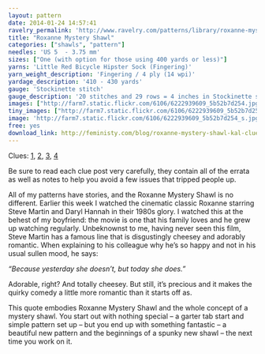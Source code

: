 ```yaml
---
layout: pattern
date: 2014-01-24 14:57:41
ravelry_permalink: 'http://www.ravelry.com/patterns/library/roxanne-mystery-shawl'
title: "Roxanne Mystery Shawl"
categories: ["shawls", "pattern"]
needles: 'US 5  - 3.75 mm'
sizes: ["One (with option for those using 400 yards or less)"]
yarns: 'Little Red Bicycle Hipster Sock (Fingering)'
yarn_weight_description: 'Fingering / 4 ply (14 wpi)'
yardage_description: '410 - 430 yards'
gauge: 'Stockinette stitch'
gauge_description: '20 stitches and 29 rows = 4 inches in Stockinette stitch'
images: ["http://farm7.static.flickr.com/6106/6222939609_5b52b7d254.jpg", "http://images4.ravelrycache.com/uploads/Lnand/63651106/IMG_9501_medium.JPG", "http://images4-b.ravelrycache.com/uploads/celinette/65410110/65537557_medium.jpg", "http://images4-b.ravelrycache.com/uploads/craftzone/63638576/IMG_0054_medium.JPG"]
tiny_images: ["http://farm7.static.flickr.com/6106/6222939609_5b52b7d254_s.jpg", "http://images4-b.ravelrycache.com/uploads/Lnand/63651106/IMG_9501_square.JPG", "http://images4-d.ravelrycache.com/uploads/celinette/65410110/65537557_square.jpg", "http://images4-d.ravelrycache.com/uploads/craftzone/63638576/IMG_0054_square.JPG"]
image: 'http://farm7.static.flickr.com/6106/6222939609_5b52b7d254_s.jpg'
free: yes
download_link: http://feministy.com/blog/roxanne-mystery-shawl-kal-clue-1/
---
```

<p>Clues: <a href='http://feministy.com/blog/roxanne-mystery-shawl-kal-clue-1/'>1</a>, <a href='http://feministy.com/blog/roxanne-mystery-shawl-kal-clue-2/'>2</a>, <a href='http://feministy.com/blog/roxanne-mystery-shawl-kal-clue-3/'>3</a>, <a href='http://feministy.com/blog/roxanne-mystery-shawl-kal-clue-4/'>4</a></p>

<p>Be sure to read each clue post very carefully, they contain all of the errata as well as notes to help you avoid a few issues that tripped people up.</p>

<p>All of my patterns have stories, and the Roxanne Mystery Shawl is no different. Earlier this week I watched the cinematic classic Roxanne starring Steve Martin and Daryl Hannah in their 1980s glory. I watched this at the behest of my boyfriend: the movie is one that his family loves and he grew up watching regularly. Unbeknownst to me, having never seen this film, Steve Martin has a famous line that is disgustingly cheesey and adorably romantic. When explaining to his colleague why he’s so happy and not in his usual sullen mood, he says:</p>

<p><em>“Because yesterday she doesn’t, but today she does.”</em></p>

<p>Adorable, right? And totally cheesey. But still, it’s precious and it makes the quirky comedy a little more romantic than it starts off as.</p>

<p>This quote embodies Roxanne Mystery Shawl and the whole concept of a mystery shawl. You start out with nothing special – a garter tab start and simple pattern set up – but you end up with something fantastic – a beautiful new pattern and the beginnings of a spunky new shawl – the next time you work on it.</p>